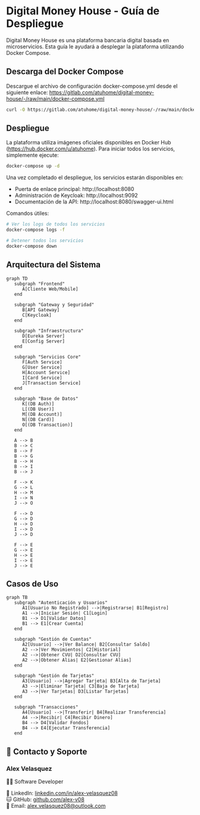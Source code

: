 # Digital Money House - Guía de Despliegue

Digital Money House es una plataforma bancaria digital basada en microservicios. Esta guía le ayudará a desplegar la plataforma utilizando Docker Compose.

## Descarga del Docker Compose

Descargue el archivo de configuración docker-compose.yml desde el siguiente enlace:
https://gitlab.com/atuhome/digital-money-house/-/raw/main/docker-compose.yml

```bash
curl -O https://gitlab.com/atuhome/digital-money-house/-/raw/main/docker-compose.yml
```

## Despliegue

La plataforma utiliza imágenes oficiales disponibles en Docker Hub (https://hub.docker.com/u/atuhome). Para iniciar todos los servicios, simplemente ejecute:

```bash
docker-compose up -d
```

Una vez completado el despliegue, los servicios estarán disponibles en:

- Puerta de enlace principal: http://localhost:8080
- Administración de Keycloak: http://localhost:9092
- Documentación de la API: http://localhost:8080/swagger-ui.html

Comandos útiles:

```bash
# Ver los logs de todos los servicios
docker-compose logs -f

# Detener todos los servicios
docker-compose down
```

## Arquitectura del Sistema

```mermaid
graph TD
   subgraph "Frontend"
      A[Cliente Web/Mobile]
   end

   subgraph "Gateway y Seguridad"
      B[API Gateway]
      C[Keycloak]
   end

   subgraph "Infraestructura"
      D[Eureka Server]
      E[Config Server]
   end

   subgraph "Servicios Core"
      F[Auth Service]
      G[User Service]
      H[Account Service]
      I[Card Service]
      J[Transaction Service]
   end

   subgraph "Base de Datos"
      K[(DB Auth)]
      L[(DB User)]
      M[(DB Account)]
      N[(DB Card)]
      O[(DB Transaction)]
   end

   A --> B
   B --> C
   B --> F
   B --> G
   B --> H
   B --> I
   B --> J

   F --> K
   G --> L
   H --> M
   I --> N
   J --> O

   F --> D
   G --> D
   H --> D
   I --> D
   J --> D

   F --> E
   G --> E
   H --> E
   I --> E
   J --> E
```

## Casos de Uso

```mermaid
graph TB
   subgraph "Autenticación y Usuarios"
      A1[Usuario No Registrado] -->|Registrarse| B1[Registro]
      A1 -->|Iniciar Sesión| C1[Login]
      B1 --> D1[Validar Datos]
      B1 --> E1[Crear Cuenta]
   end

   subgraph "Gestión de Cuentas"
      A2[Usuario] -->|Ver Balance| B2[Consultar Saldo]
      A2 -->|Ver Movimientos| C2[Historial]
      A2 -->|Obtener CVU| D2[Consultar CVU]
      A2 -->|Obtener Alias| E2[Gestionar Alias]
   end

   subgraph "Gestión de Tarjetas"
      A3[Usuario] -->|Agregar Tarjeta| B3[Alta de Tarjeta]
      A3 -->|Eliminar Tarjeta| C3[Baja de Tarjeta]
      A3 -->|Ver Tarjetas| D3[Listar Tarjetas]
   end

   subgraph "Transacciones"
      A4[Usuario] -->|Transferir| B4[Realizar Transferencia]
      A4 -->|Recibir| C4[Recibir Dinero]
      B4 --> D4[Validar Fondos]
      B4 --> E4[Ejecutar Transferencia]
   end
```

## 👤 Contacto y Soporte

### Alex Velasquez
👨‍💻 Software Developer

📎 LinkedIn: [linkedin.com/in/alex-velasquez08](https://linkedin.com/in/alex-velasquez08)  
🐱 GitHub: [github.com/alex-v08](https://github.com/alex-v08)  
📧 Email: [alex.velasquez08@outlook.com](mailto:alex.velasquez08@outlook.com)
